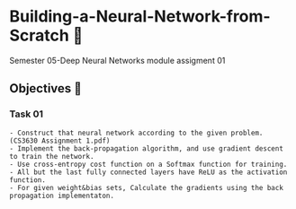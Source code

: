 # Building-a-Neural-Network-from-Scratch 🧠
Semester 05-Deep Neural Networks module assigment 01

## Objectives 🎯
### Task 01
```
- Construct that neural network according to the given problem. (CS3630 Assignment 1.pdf) 
- Implement the back-propagation algorithm, and use gradient descent to train the network. 
- Use cross-entropy cost function on a Softmax function for training. 
- All but the last fully connected layers have ReLU as the activation function.
- For given weight&bias sets, Calculate the gradients using the back propagation implementaton.
```
<!-- ## Creating a Virtual Environment
### On macOS

```
cd /path/to/your/project
python3 -m venv env
source env/bin/activate
```

### On Windows
```
cd \path\to\your\project
python -m venv env
env\Scripts\activate
```

## Dpendencies

pip install pandas
pip install numpy -->